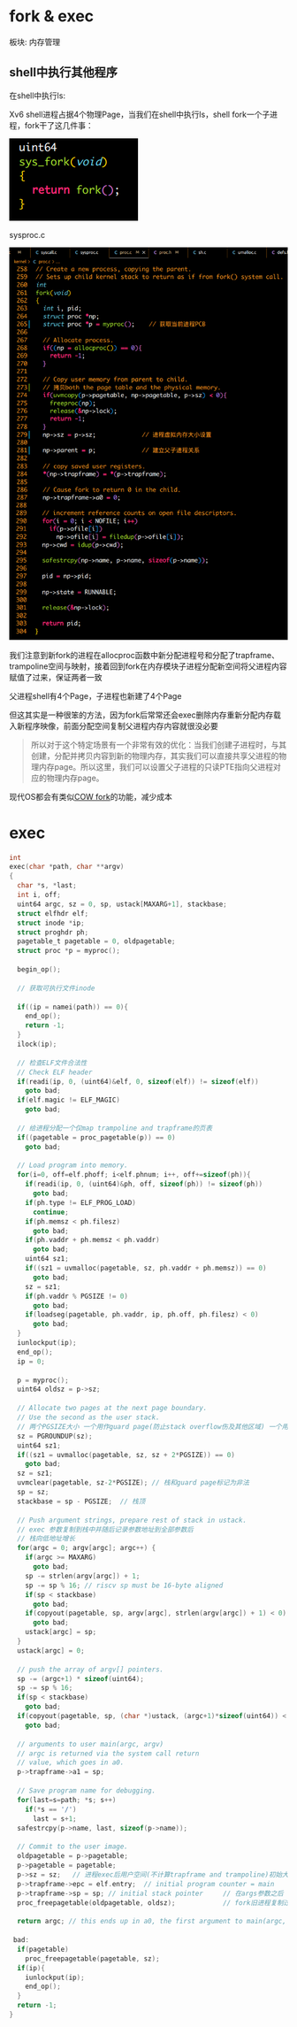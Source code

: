 # fork & exec

板块: 内存管理

## shell中执行其他程序

在shell中执行ls:

Xv6 shell进程占据4个物理Page，当我们在shell中执行ls，shell fork一个子进程，fork干了这几件事：

![sysproc.c](fork%20&%20exec%209aa7484717d148fcb4caf0d5d595f7cc/Untitled.png)

sysproc.c

![Untitled](fork%20&%20exec%209aa7484717d148fcb4caf0d5d595f7cc/Untitled%201.png)

我们注意到新fork的进程在allocproc函数中新分配进程号和分配了trapframe、trampoline空间与映射，接着回到fork在内存模块子进程分配新空间将父进程内容赋值了过来，保证两者一致

父进程shell有4个Page，子进程也新建了4个Page

但这其实是一种很笨的方法，因为fork后常常还会exec删除内存重新分配内存载入新程序映像，前面分配空间复制父进程内存内容就很没必要

> 所以对于这个特定场景有一个非常有效的优化：当我们创建子进程时，与其创建，分配并拷贝内容到新的物理内存，其实我们可以直接共享父进程的物理内存page。所以这里，我们可以设置父子进程的只读PTE指向父进程对应的物理内存page。
> 

现代OS都会有类似[COW fork](Page%20Fault%2090304762266b455dac4b7e82e9b1a665.md)的功能，减少成本

# exec

```c
int
exec(char *path, char **argv)
{
  char *s, *last;
  int i, off;
  uint64 argc, sz = 0, sp, ustack[MAXARG+1], stackbase;
  struct elfhdr elf;
  struct inode *ip;
  struct proghdr ph;
  pagetable_t pagetable = 0, oldpagetable;
  struct proc *p = myproc();

  begin_op();

  // 获取可执行文件inode

  if((ip = namei(path)) == 0){
    end_op();
    return -1;
  }
  ilock(ip);

  // 检查ELF文件合法性
  // Check ELF header
  if(readi(ip, 0, (uint64)&elf, 0, sizeof(elf)) != sizeof(elf))
    goto bad;
  if(elf.magic != ELF_MAGIC)
    goto bad;

  // 给进程分配一个仅map trampoline and trapframe的页表
  if((pagetable = proc_pagetable(p)) == 0)
    goto bad;

  // Load program into memory.
  for(i=0, off=elf.phoff; i<elf.phnum; i++, off+=sizeof(ph)){
    if(readi(ip, 0, (uint64)&ph, off, sizeof(ph)) != sizeof(ph))
      goto bad;
    if(ph.type != ELF_PROG_LOAD)
      continue;
    if(ph.memsz < ph.filesz)
      goto bad;
    if(ph.vaddr + ph.memsz < ph.vaddr)
      goto bad;
    uint64 sz1;
    if((sz1 = uvmalloc(pagetable, sz, ph.vaddr + ph.memsz)) == 0)
      goto bad;
    sz = sz1;
    if(ph.vaddr % PGSIZE != 0)
      goto bad;
    if(loadseg(pagetable, ph.vaddr, ip, ph.off, ph.filesz) < 0)
      goto bad;
  }
  iunlockput(ip);
  end_op();
  ip = 0;

  p = myproc();
  uint64 oldsz = p->sz;

  // Allocate two pages at the next page boundary.
  // Use the second as the user stack.
  // 两个PGSIZE大小 一个用作guard page(防止stack overflow伤及其他区域) 一个用于用户栈()
  sz = PGROUNDUP(sz);
  uint64 sz1;
  if((sz1 = uvmalloc(pagetable, sz, sz + 2*PGSIZE)) == 0)
    goto bad;
  sz = sz1;
  uvmclear(pagetable, sz-2*PGSIZE); // 栈和guard page标记为非法
  sp = sz;
  stackbase = sp - PGSIZE;  // 栈顶

  // Push argument strings, prepare rest of stack in ustack.
  // exec 参数复制到栈中并随后记录参数地址到全部参数后
  // 栈向低地址增长
  for(argc = 0; argv[argc]; argc++) {
    if(argc >= MAXARG)
      goto bad;
    sp -= strlen(argv[argc]) + 1;
    sp -= sp % 16; // riscv sp must be 16-byte aligned
    if(sp < stackbase)
      goto bad;
    if(copyout(pagetable, sp, argv[argc], strlen(argv[argc]) + 1) < 0)
      goto bad;
    ustack[argc] = sp;
  }
  ustack[argc] = 0;

  // push the array of argv[] pointers.
  sp -= (argc+1) * sizeof(uint64);
  sp -= sp % 16;
  if(sp < stackbase)
    goto bad;
  if(copyout(pagetable, sp, (char *)ustack, (argc+1)*sizeof(uint64)) < 0)
    goto bad;

  // arguments to user main(argc, argv)
  // argc is returned via the system call return
  // value, which goes in a0.
  p->trapframe->a1 = sp;

  // Save program name for debugging.
  for(last=s=path; *s; s++)
    if(*s == '/')
      last = s+1;
  safestrcpy(p->name, last, sizeof(p->name));
    
  // Commit to the user image.
  oldpagetable = p->pagetable;
  p->pagetable = pagetable;
  p->sz = sz;   // 进程exec后用户空间(不计算trapframe and trampoline)初始大小为栈底地址值
  p->trapframe->epc = elf.entry;  // initial program counter = main       // 用户态PC(用户态program counter 指向正在执行的指令)
  p->trapframe->sp = sp; // initial stack pointer     // 在args参数之后
  proc_freepagetable(oldpagetable, oldsz);            // fork旧进程复制过来的虚拟地址空间被释放

  return argc; // this ends up in a0, the first argument to main(argc, argv)

 bad:
  if(pagetable)
    proc_freepagetable(pagetable, sz);
  if(ip){
    iunlockput(ip);
    end_op();
  }
  return -1;
}
```